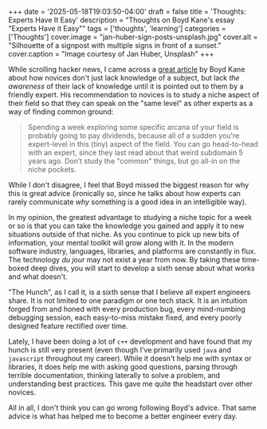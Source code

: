 +++
date = '2025-05-18T19:03:50-04:00'
draft = false
title = 'Thoughts: Experts Have It Easy'
description = "Thoughts on Boyd Kane's essay \"Experts Have it Easy\""
tags = ['thoughts', 'learning']
categories = ['Thoughts']
cover.image = "jan-huber-sign-posts-unsplash.jpg"
cover.alt = "Silhouette of a signpost with multiple signs in front of a sunset."
cover.caption = "Image courtesy of Jan Huber, Unsplash"
+++

While scrolling hacker news, I came across a [great article](https://boydkane.com/essays/experts) by Boyd Kane about how novices don't just lack knowledge of a subject, but lack _the awareness_ of their lack of knowledge until it is pointed out to them by a friendly expert. His recommendation to novices is to study a niche aspect of their field so that they can speak on the "same level" as other experts as a way of finding common ground:

> Spending a week exploring some specific arcana of your field is probably going to pay dividends, because all of a sudden you're expert-level in this (tiny) aspect of the field. You can go head-to-head with an expert, since they last read about that weird subdomain 5 years ago. Don’t study the "common" things, but go all-in on the niche pockets.

While I don't disagree, I feel that Boyd missed the biggest reason for why this is great advice (ironically so, since he talks about how experts can rarely communicate _why_ something is a good idea in an intelligible way).

In my opinion, the greatest advantage to studying a niche topic for a week or so is that you can take the knowledge you gained and apply it to new situations outside of that niche. As you continue to pick up new bits of information, your mental toolkit will grow along with it. In the modern software industry, languages, libraries, and platforms are constantly in flux. The technology _du jour_ may not exist a year from now. By taking these time-boxed deep dives, you will start to develop a sixth sense about what works and what doesn't.

"The Hunch", as I call it, is a sixth sense that I believe all expert engineers share. It is not limited to one paradigm or one tech stack. It is an intuition forged from and honed with every production bug, every mind-numbing debugging session, each easy-to-miss mistake fixed, and every poorly designed feature rectified over time.

Lately, I have been doing a lot of `c++` development and have found that my hunch is still very present (even though I've primarily used `java` and `javascript` throughout my career). While it doesn't help me with syntax or libraries, it does help me with asking good questions, parsing through terrible documentation, thinking laterally to solve a problem, and understanding best practices. This gave me quite the headstart over other novices.

All in all, I don't think you can go wrong following Boyd's advice. That same advice is what has helped me to become a better engineer every day.